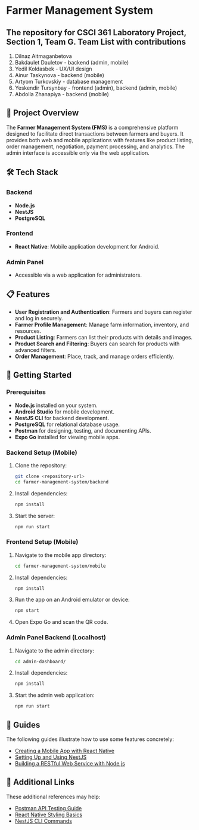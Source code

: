 # Farmer Management System
## The repository for CSCI 361 Laboratory Project, Section 1, Team G. Team List with contributions

1. Dilnaz Aitmaganbetova
2. Bakdaulet Dauletov - backend (admin, mobile) 
3. Yedil Koldasbek - UX/UI design
4. Ainur Taskynova - backend (mobile)
5. Artyom Turkovskiy - database management
6. Yeskendir Tursynbay - frontend (admin), backend (admin, mobile) 
7. Abdolla Zhanapiya - backend (mobile) 

## 🚀 Project Overview
The **Farmer Management System (FMS)** is a comprehensive platform designed to facilitate direct transactions between farmers and buyers. It provides both web and mobile applications with features like product listing, order management, negotiation, payment processing, and analytics. The admin interface is accessible only via the web application.

## 🛠️ Tech Stack

### Backend
- **Node.js**
- **NestJS**
- **PostgreSQL**

### Frontend
- **React Native**: Mobile application development for Android.

### Admin Panel
- Accessible via a web application for administrators.

## 📋 Features
- **User Registration and Authentication**: Farmers and buyers can register and log in securely.
- **Farmer Profile Management**: Manage farm information, inventory, and resources.
- **Product Listing**: Farmers can list their products with details and images.
- **Product Search and Filtering**: Buyers can search for products with advanced filters.
- **Order Management**: Place, track, and manage orders efficiently.

## 🚀 Getting Started

### Prerequisites
- **Node.js** installed on your system.
- **Android Studio** for mobile development.
- **NestJS CLI** for backend development.
- **PostgreSQL** for relational database usage.
- **Postman** for designing, testing, and documenting APIs.
- **Expo Go** installed for viewing mobile apps.

### Backend Setup (Mobile)
1. Clone the repository:  
   ```bash
   git clone <repository-url>
   cd farmer-management-system/backend
2. Install dependencies:
   ```bash
   npm install
3. Start the server:
   ```bash
   npm run start
### Frontend Setup (Mobile)
1. Navigate to the mobile app directory:
   ```bash
   cd farmer-management-system/mobile
3. Install dependencies:
   ```bash
   npm install
5. Run the app on an Android emulator or device:
   ```bash
   npm start
7. Open Expo Go and scan the QR code.

### Admin Panel Backend (Localhost)
1. Navigate to the admin directory:
   ```bash
   cd admin-dashboard/
3. Install dependencies:
   ```bash
   npm install
5. Start the admin web application:
   ```bash
   npm run start

## 📖 Guides

The following guides illustrate how to use some features concretely:

- [Creating a Mobile App with React Native](https://reactnative.dev)
- [Setting Up and Using NestJS](https://docs.nestjs.com/first-steps)
- [Building a RESTful Web Service with Node.js](https://developer.mozilla.org/en-US/docs/Learn/Server-side/Express_Nodejs/Introduction)

## 🔗 Additional Links

These additional references may help:

- [Postman API Testing Guide](https://www.postman.com/api-platform/api-testing/)
- [React Native Styling Basics](https://blog.logrocket.com/react-native-styling-tutorial-examples/)
- [NestJS CLI Commands](https://docs.nestjs.com/cli/overview)

